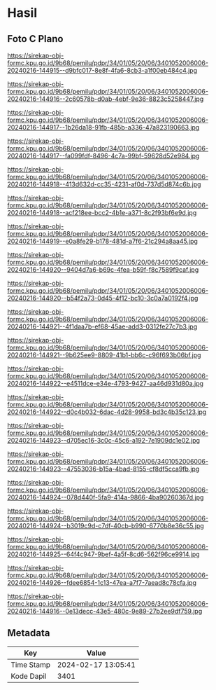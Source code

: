 # Hasil

## Foto C Plano

https://sirekap-obj-formc.kpu.go.id/9b68/pemilu/pdpr/34/01/05/20/06/3401052006006-20240216-144915--d9bfc017-8e8f-4fa6-8cb3-a1f00eb484c4.jpg

https://sirekap-obj-formc.kpu.go.id/9b68/pemilu/pdpr/34/01/05/20/06/3401052006006-20240216-144916--2c60578b-d0ab-4ebf-9e36-8823c5258447.jpg

https://sirekap-obj-formc.kpu.go.id/9b68/pemilu/pdpr/34/01/05/20/06/3401052006006-20240216-144917--1b26da18-91fb-485b-a336-47a823190663.jpg

https://sirekap-obj-formc.kpu.go.id/9b68/pemilu/pdpr/34/01/05/20/06/3401052006006-20240216-144917--fa099fdf-8496-4c7a-99bf-59628d52e984.jpg

https://sirekap-obj-formc.kpu.go.id/9b68/pemilu/pdpr/34/01/05/20/06/3401052006006-20240216-144918--413d632d-cc35-4231-af0d-737d5d874c6b.jpg

https://sirekap-obj-formc.kpu.go.id/9b68/pemilu/pdpr/34/01/05/20/06/3401052006006-20240216-144918--acf218ee-bcc2-4b1e-a371-8c2f93bf6e9d.jpg

https://sirekap-obj-formc.kpu.go.id/9b68/pemilu/pdpr/34/01/05/20/06/3401052006006-20240216-144919--e0a8fe29-b178-481d-a7f6-21c294a8aa45.jpg

https://sirekap-obj-formc.kpu.go.id/9b68/pemilu/pdpr/34/01/05/20/06/3401052006006-20240216-144920--9404d7a6-b69c-4fea-b59f-f8c7589f9caf.jpg

https://sirekap-obj-formc.kpu.go.id/9b68/pemilu/pdpr/34/01/05/20/06/3401052006006-20240216-144920--b54f2a73-0d45-4f12-bc10-3c0a7a0192f4.jpg

https://sirekap-obj-formc.kpu.go.id/9b68/pemilu/pdpr/34/01/05/20/06/3401052006006-20240216-144921--4f1daa7b-ef68-45ae-add3-0312fe27c7b3.jpg

https://sirekap-obj-formc.kpu.go.id/9b68/pemilu/pdpr/34/01/05/20/06/3401052006006-20240216-144921--9b625ee9-8809-41b1-bb6c-c96f693b06bf.jpg

https://sirekap-obj-formc.kpu.go.id/9b68/pemilu/pdpr/34/01/05/20/06/3401052006006-20240216-144922--e4511dce-e34e-4793-9427-aa46d931d80a.jpg

https://sirekap-obj-formc.kpu.go.id/9b68/pemilu/pdpr/34/01/05/20/06/3401052006006-20240216-144922--d0c4b032-6dac-4d28-9958-bd3c4b35c123.jpg

https://sirekap-obj-formc.kpu.go.id/9b68/pemilu/pdpr/34/01/05/20/06/3401052006006-20240216-144923--d705ec16-3c0c-45c6-a192-7e1909dc1e02.jpg

https://sirekap-obj-formc.kpu.go.id/9b68/pemilu/pdpr/34/01/05/20/06/3401052006006-20240216-144923--47553036-b15a-4bad-8155-cf8df5cca9fb.jpg

https://sirekap-obj-formc.kpu.go.id/9b68/pemilu/pdpr/34/01/05/20/06/3401052006006-20240216-144924--078d440f-5fa9-414a-9866-4ba90260367d.jpg

https://sirekap-obj-formc.kpu.go.id/9b68/pemilu/pdpr/34/01/05/20/06/3401052006006-20240216-144924--b3019c9d-c7df-40cb-b990-6770b8e36c55.jpg

https://sirekap-obj-formc.kpu.go.id/9b68/pemilu/pdpr/34/01/05/20/06/3401052006006-20240216-144925--64f4c947-9bef-4a5f-8cd6-562f96ce9914.jpg

https://sirekap-obj-formc.kpu.go.id/9b68/pemilu/pdpr/34/01/05/20/06/3401052006006-20240216-144926--fdee6854-1c13-47ea-a7f7-7aead8c78cfa.jpg

https://sirekap-obj-formc.kpu.go.id/9b68/pemilu/pdpr/34/01/05/20/06/3401052006006-20240216-144916--0e13decc-43e5-480c-9e89-27b2ee9df759.jpg


## Metadata

| Key        | Value               |
| ---------- | ------------------- |
| Time Stamp | 2024-02-17 13:05:41 |
| Kode Dapil | 3401                |



